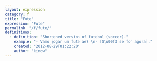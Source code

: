 ```yaml
---
layout: expression
category: f
title: "Fute"
expression: "Fute"
permalink: "/f/fute/"
definitions:
  - definition: "Shortened version of futebol (soccer)."
    example: "- Vamo jogar um fute ae? \n- [S\u00f3 se for agora]."
    created: "2012-08-29T01:22:20"
    author: "kinow"
---
```

